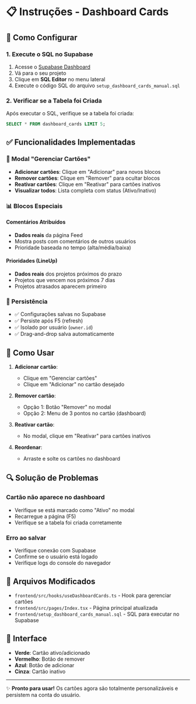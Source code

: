 # 📋 Instruções - Dashboard Cards

## 🚀 Como Configurar

### 1. Execute o SQL no Supabase

1. Acesse o [Supabase Dashboard](https://supabase.com/dashboard)
2. Vá para o seu projeto
3. Clique em **SQL Editor** no menu lateral
4. Execute o código SQL do arquivo `setup_dashboard_cards_manual.sql`

### 2. Verificar se a Tabela foi Criada

Após executar o SQL, verifique se a tabela foi criada:

```sql
SELECT * FROM dashboard_cards LIMIT 5;
```

## ✅ Funcionalidades Implementadas

### 🔧 Modal "Gerenciar Cartões"

- **Adicionar cartões**: Clique em "Adicionar" para novos blocos
- **Remover cartões**: Clique em "Remover" para ocultar blocos
- **Reativar cartões**: Clique em "Reativar" para cartões inativos
- **Visualizar todos**: Lista completa com status (Ativo/Inativo)

### 📊 Blocos Especiais

#### Comentários Atribuídos
- **Dados reais** da página Feed
- Mostra posts com comentários de outros usuários
- Prioridade baseada no tempo (alta/média/baixa)

#### Prioridades (LineUp)
- **Dados reais** dos projetos próximos do prazo
- Projetos que vencem nos próximos 7 dias
- Projetos atrasados aparecem primeiro

### 💾 Persistência

- ✅ Configurações salvas no Supabase
- ✅ Persiste após F5 (refresh)
- ✅ Isolado por usuário (`owner.id`)
- ✅ Drag-and-drop salva automaticamente

## 🎯 Como Usar

1. **Adicionar cartão**: 
   - Clique em "Gerenciar cartões"
   - Clique em "Adicionar" no cartão desejado

2. **Remover cartão**:
   - Opção 1: Botão "Remover" no modal
   - Opção 2: Menu de 3 pontos no cartão (dashboard)

3. **Reativar cartão**:
   - No modal, clique em "Reativar" para cartões inativos

4. **Reordenar**:
   - Arraste e solte os cartões no dashboard

## 🔍 Solução de Problemas

### Cartão não aparece no dashboard
- Verifique se está marcado como "Ativo" no modal
- Recarregue a página (F5)
- Verifique se a tabela foi criada corretamente

### Erro ao salvar
- Verifique conexão com Supabase
- Confirme se o usuário está logado
- Verifique logs do console do navegador

## 📁 Arquivos Modificados

- `frontend/src/hooks/useDashboardCards.ts` - Hook para gerenciar cartões
- `frontend/src/pages/Index.tsx` - Página principal atualizada
- `frontend/setup_dashboard_cards_manual.sql` - SQL para executar no Supabase

## 🎨 Interface

- **Verde**: Cartão ativo/adicionado
- **Vermelho**: Botão de remover
- **Azul**: Botão de adicionar
- **Cinza**: Cartão inativo

---

✨ **Pronto para usar!** Os cartões agora são totalmente personalizáveis e persistem na conta do usuário.
